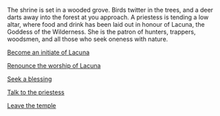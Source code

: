 The shrine is set in a wooded grove. Birds twitter in the trees,
and a deer darts away into the forest at you approach. A priestess
is tending a low altar, where food and drink has been laid out in
honour of Lacuna, the Goddess of the Wilderness. She is the
patron of hunters, trappers, woodsmen, and all those who seek
oneness with nature.

[Become an initiate of Lacuna](618)

[Renounce the worship of Lacuna](334)

[Seek a blessing](52)

[Talk to the priestess](471)

[Leave the temple](195)
